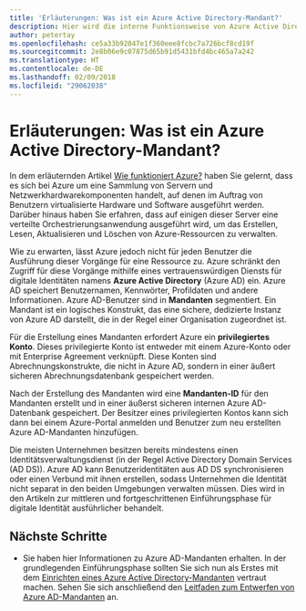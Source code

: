 ```yaml
---
title: 'Erläuterungen: Was ist ein Azure Active Directory-Mandant?'
description: Hier wird die interne Funktionsweise von Azure Active Directory für die Bereitstellung von Identity-as-a-Service (IDaaS) in Azure erläutert.
author: petertay
ms.openlocfilehash: ce5a33b92047e1f360eee8fcbc7a726bcf8cd19f
ms.sourcegitcommit: 2e8b06e9c07875d65b91d5431bfd4bc465a7a242
ms.translationtype: HT
ms.contentlocale: de-DE
ms.lasthandoff: 02/09/2018
ms.locfileid: "29062038"
---
```

# <a name="explainer-what-is-an-azure-active-directory-tenant"></a>Erläuterungen: Was ist ein Azure Active Directory-Mandant?

In dem erläuternden Artikel [Wie funktioniert Azure?](azure-explainer.md) haben Sie gelernt, dass es sich bei Azure um eine Sammlung von Servern und Netzwerkhardwarekomponenten handelt, auf denen im Auftrag von Benutzern virtualisierte Hardware und Software ausgeführt werden. Darüber hinaus haben Sie erfahren, dass auf einigen dieser Server eine verteilte Orchestrierungsanwendung ausgeführt wird, um das Erstellen, Lesen, Aktualisieren und Löschen von Azure-Ressourcen zu verwalten.

Wie zu erwarten, lässt Azure jedoch nicht für jeden Benutzer die Ausführung dieser Vorgänge für eine Ressource zu. Azure schränkt den Zugriff für diese Vorgänge mithilfe eines vertrauenswürdigen Diensts für digitale Identitäten namens **Azure Active Directory** (Azure AD) ein. Azure AD speichert Benutzernamen, Kennwörter, Profildaten und andere Informationen. Azure AD-Benutzer sind in **Mandanten** segmentiert. Ein Mandant ist ein logisches Konstrukt, das eine sichere, dedizierte Instanz von Azure AD darstellt, die in der Regel einer Organisation zugeordnet ist.

Für die Erstellung eines Mandanten erfordert Azure ein **privilegiertes Konto**. Dieses privilegierte Konto ist entweder mit einem Azure-Konto oder mit Enterprise Agreement verknüpft. Diese Konten sind Abrechnungskonstrukte, die nicht in Azure AD, sondern in einer äußert sicheren Abrechnungsdatenbank gespeichert werden. 

Nach der Erstellung des Mandanten wird eine **Mandanten-ID** für den Mandanten erstellt und in einer äußerst sicheren internen Azure AD-Datenbank gespeichert. Der Besitzer eines privilegierten Kontos kann sich dann bei einem Azure-Portal anmelden und Benutzer zum neu erstellten Azure AD-Mandanten hinzufügen. 

Die meisten Unternehmen besitzen bereits mindestens einen Identitätsverwaltungsdienst (in der Regel Active Directory Domain Services (AD DS)). Azure AD kann Benutzeridentitäten aus AD DS synchronisieren oder einen Verbund mit ihnen erstellen, sodass Unternehmen die Identität nicht separat in den beiden Umgebungen verwalten müssen. Dies wird in den Artikeln zur mittleren und fortgeschrittenen Einführungsphase für digitale Identität ausführlicher behandelt.

## <a name="next-steps"></a>Nächste Schritte

* Sie haben hier Informationen zu Azure AD-Mandanten erhalten. In der grundlegenden Einführungsphase sollten Sie sich nun als Erstes mit dem [Einrichten eines Azure Active Directory-Mandanten][how-to-get-aad-tenant] vertraut machen. Sehen Sie sich anschließend den [Leitfaden zum Entwerfen von Azure AD-Mandanten](tenant.md) an.

<!-- Links -->
[how-to-get-aad-tenant]: /azure/active-directory/develop/active-directory-howto-tenant?toc=/azure/architecture/cloud-adoption-guide/toc.json